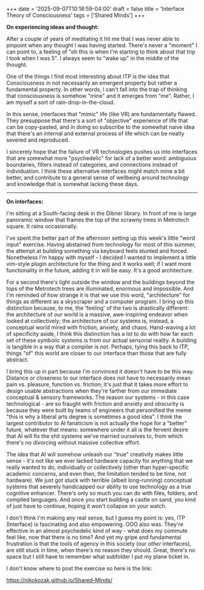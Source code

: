 +++
date = '2025-09-07T10:18:59-04:00'
draft = false
title = 'Interface Theory of Consciousness'
tags = ['Shared Minds']
+++

**On experiencing ideas and thought:**

After a couple of years of meditating it hit me that I was never able to pinpoint when any thought I was having started. There's never a "moment" I can point to, a feeling of "oh this is when I'm starting to think about that trip I took when I was 5". I always seem to "wake up" in the middle of the thought.

One of the things I find most interesting about ITP is the idea that Consciousness in not necessarily an emergent property but rather a fundamental property. In other words, I can't fall into the trap of thinking that consciousness is somehow "mine" and it emerges from "me". Rather, I am myself a sort of rain-drop-in-the-cloud.

In this sense, interfaces that "mimic" life (like VR) are fundamentally flawed. They presuppose that there's a sort of "objective" experience of life that can be copy-pasted, and in doing so subscribe to the somewhat naive idea that there's an internal and external process of life which can be neatly severed and reproduced.

I sincerely hope that the failure of VR technologies pushes us into interfaces that are somewhat more "psychedelic" for lack of a better word: ambiguous boundaries, filters instead of categories, and connections instead of individuation. I think these alternative interfaces might match mine a bit better, and contribute to a general sense of wellbeing around technology and knowledge that is somewhat lacking these days.

------

**On interfaces:**

I'm sitting at a South-facing desk in the Dibner library. In front of me is large panoramic window that frames the top of the scrawny trees in Metrotech square. It rains occasionally.

I've spent the better part of the afternoon setting up this week's little "word input" exercise. Having abstained from technology for most of this summer, the attempt at building something via keyboard feels stunted and forced. Nonetheless I'm happy with myself - I decided I wanted to implement a little vim-style plugin architecture for the thing and it works well; if I want more functionality in the future, adding it in will be easy. It's a good architecture.

For a second there's light outside the window and the buildings beyond the tops of the Metrotech trees are illuminated, enormous and impossible. And I'm reminded of how strange it is that we use this word, "architecture" for things as different as a skyscraper and a computer program. I bring up this distinction because, to me, the 'feeling' of the two is drastically different: the architecture of *our* world is a massive, awe-inspiring endeavor when looked at collectively; the architecture of our systems is, instead, a conceptual world mired with friction, anxiety, and chaos. Hand-waving a lot of specificity aside, I think this distinction has a lot to do with how far each set of these symbolic systems is from our actual sensorial reality. A building is tangible in a way that a compiler is not. Perhaps, tying this back to ITP, things "of" this world are closer to our interface than those that are fully abstract.

I bring this up in part because I'm convinced it doesn't have to be this way. Distance or closeness to our interface does *not* have to necessarily mean pain vs. pleasure, function vs. friction; it's just that it takes more effort to design usable abstractions when they're farther from our immediate conceptual & sensory frameworks. The reason our systems - in this case technological - are so fraught with friction and anxiety and obscurity is because they were built by teams of engineers that personified the meme "this is why a liberal arts degree is sometimes a good idea". I think the largest contributor to AI fanaticism is not actually the hope for a "better" future, whatever that means: somewhere under it all is the fervent desire that AI will fix the shit systems we've married ourselves to, from which there's no divorcing without massive collective effort.

The idea that AI will somehow unleash our "true" creativity makes little sense - it's not like we ever lacked hardware capacity for anything that we really wanted to do, individually or collectively (other than hyper-specific academic concerns, and even then, the limitation tended to be time, not hardware). We just got stuck with terrible (albeit long-running) conceptual systems that severely handicapped our ability to use technology as a true cognitive enhancer. There's only so much you can do with files, folders, and compiled languages. And once you start building a castle on sand, you kind of just have to continue, hoping it won't collapse on your watch.

I don't think I'm making any real sense, but I guess my point is: yes, ITP (Interface) is fascinating and also empowering. OOO also was. They're effective in an almost psychedelic kind of way - what does my commute feel like, now that there is no time? And yet my gripe and fundamental frustration is that the tools of agency in this society (our *other* interfaces), are still stuck in time, when there's no reason they should. Great, there's no space but I still have to remember what subfolder I put my plane ticket in.

I don't know where to post the exercise so here is the link:

https://nikokozak.github.io/Shared-Minds/